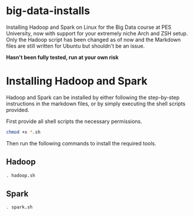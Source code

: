 # big-data-installs
Installing Hadoop and Spark on Linux for the Big Data course at PES University, now with support for your extremely niche Arch and ZSH setup.
Only the Hadoop script has been changed as of now and the Markdown files are still written for Ubuntu but shouldn't be an issue. 

**Hasn't been fully tested, run at your own risk**

# Installing Hadoop and Spark

Hadoop and Spark can be installed by either following the step-by-step instructions in the markdown files, or by simply executing the shell scripts provided. 

First provide all shell scripts the necessary permissions.
```bash
chmod +x *.sh 
```

Then run the following commands to install the required tools.

## Hadoop
```bash
. hadoop.sh
```

## Spark
```bash
. spark.sh
```
